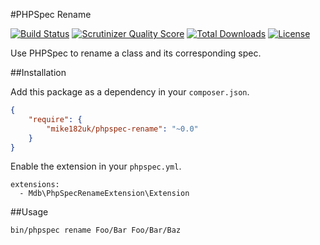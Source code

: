 #PHPSpec Rename

[![Build Status](https://img.shields.io/travis/mike182uk/phpspec-rename.svg?style=flat-square)](http://travis-ci.org/mike182uk/phpspec-rename)
[![Scrutinizer Quality Score](https://img.shields.io/scrutinizer/g/mike182uk/phpspec-rename.svg?style=flat-square)](https://scrutinizer-ci.com/g/mike182uk/phpspec-rename/)
[![Total Downloads](https://img.shields.io/packagist/dt/mike182uk/phpspec-rename.svg?style=flat-square)](https://packagist.org/packages/mike182uk/phpspec-rename)
[![License](https://img.shields.io/github/license/mike182uk/phpspec-rename.svg?style=flat-square)](https://packagist.org/packages/mike182uk/phpspec-rename)

Use PHPSpec to rename a class and its corresponding spec.

##Installation

Add this package as a dependency in your `composer.json`.

```json
{
    "require": {
        "mike182uk/phpspec-rename": "~0.0"
    }
}
```

Enable the extension in your `phpspec.yml`.

```
extensions:
  - Mdb\PhpSpecRenameExtension\Extension
```

##Usage

```bash
bin/phpspec rename Foo/Bar Foo/Bar/Baz
```
